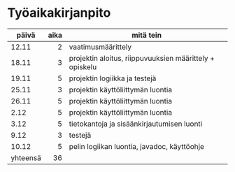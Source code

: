 # Työaikakirjanpito

|päivä|aika|mitä tein|
| ------ | -: | ------- |
|12.11   | 2  | vaatimusmäärittely|
|18.11   | 3  | projektin aloitus, riippuvuuksien määrittely + opiskelu|
|19.11   | 5  | projektin logiikka ja testejä|
|25.11   | 3  | projektin käyttöliittymän luontia|
|26.11   | 5  | projektin käyttöliittymän luontia|
|2.12    | 5  | projektin käyttöliittymän luontia|
|3.12    | 5  | tietokantoja ja sisäänkirjautumisen luonti|
|9.12    | 3  | testejä|
10.12    | 5  | pelin logiikan luontia, javadoc, käyttöohje|
|yhteensä| 36  | 
